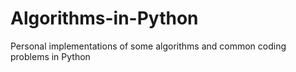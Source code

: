 # Algorithms-in-Python

Personal implementations of some algorithms and common coding problems in Python

